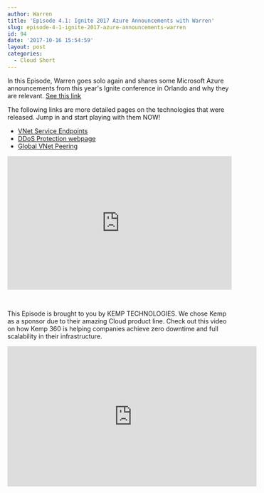 ```yaml
---
author: Warren
title: 'Episode 4.1: Ignite 2017 Azure Announcements with Warren'
slug: episode-4-1-ignite-2017-azure-announcements-warren
id: 94
date: '2017-10-16 15:54:59'
layout: post
categories:
  - Cloud Short
---
```


In this Episode, Warren goes solo again and shares some Microsoft Azure announcements from this year's Ignite conference in Orlando and why they are relevant. [See this link](https://azure.microsoft.com/en-us/blog/azure-networking-announcements-for-ignite-2017/)

The following links are more detailed pages on the technologies that were released. Jump in and start playing with them NOW!
*   [VNet Service Endpoints](https://docs.microsoft.com/azure/virtual-network/virtual-network-service-endpoints-overview)
*   [DDoS Protection webpage](http://aka.ms/azureddos)
*   [Global VNet Peering](http://aka.ms/globalvnetpeering)

<p><iframe width="100%" height="300" scrolling="no" frameborder="no" allow="autoplay" src="https://w.soundcloud.com/player/?url=https%3A//api.soundcloud.com/tracks/352197161&color=%23ff5500&auto_play=false&hide_related=false&show_comments=true&show_user=true&show_reposts=false&show_teaser=true&visual=true"></iframe></p>     

This Episode is brought to you by KEMP TECHNOLOGIES. We chose Kemp as a sponsor due to their amazing Cloud product line. Check out this video on how Kemp 360 is helping companies achieve zero downtime and full scalability in their infrastructure.
<p><iframe width="560" height="315" src="https://www.youtube.com/embed/dVvHokor9wc" frameborder="0" allow="accelerometer; autoplay; encrypted-media; gyroscope; picture-in-picture" allowfullscreen></iframe></p>
